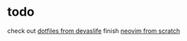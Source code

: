 
# todo 

check out [dotfiles from devaslife](https://github.com/craftzdog/dotfiles-public)
finish [neovim from scratch](https://github.com/LunarVim/Neovim-from-scratch)
